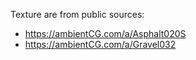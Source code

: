 Texture are from public sources:
- https://ambientCG.com/a/Asphalt020S
- https://ambientCG.com/a/Gravel032